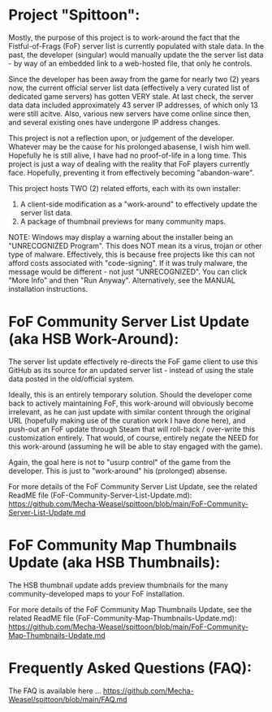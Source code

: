 Project "Spittoon":
==================
Mostly, the purpose of this project is to work-around the fact that the Fistful-of-Frags (FoF) server list is currently populated with stale data.  In the past, the developer (singular) would manually update the the server list data - by way of an embedded link to a web-hosted file, that only he controls.

Since the developer has been away from the game for nearly two (2) years now, the current official server list data (effectively a very curated list of dedicated game servers) has gotten VERY stale.  At last check, the server data data included approximately 43 server IP addresses, of which only 13 were still acitve. Also, various new servers have come online since then, and several existing ones have undergone IP address changes.

This project is not a reflection upon, or judgement of the developer.  Whatever may be the cause for his prolonged abasense, I wish him well.  Hopefully he is still alive, I have had no proof-of-life in a long time.  This project is just a way of dealing with the reality that FoF players currently face.  Hopefully, preventing it from effectively becoming "abandon-ware".

This project hosts TWO (2) related efforts, each with its own installer:
1) A client-side modification as a "work-around" to effectively update the server list data.
2) A package of thumbnail previews for many community maps.

NOTE: Windows may display a warning about the installer being an "UNRECOGNIZED Program". This does NOT mean its a virus, trojan or other type of malware. Effectively, this is because free projects like this can not afford costs associated with "code-signing". If it was truly malware, the message would be different - not just "UNRECOGNIZED". You can click "More Info" and then "Run Anyway". Alternatively, see the MANUAL installation instructions.

FoF Community Server List Update (aka HSB Work-Around):
======================================================
The server list update effectively re-directs the FoF game client to use this GitHub as its source for an updated server list - instead of using the stale data posted in the old/official system.  

Ideally, this is an entirely temporary solution.  Should the developer come back to actively maintaining FoF, this work-around will obviously become irrelevant, as he can just update with similar content through the original URL (hopefully making use of the curation work I have done here), and push-out an FoF update through Steam that will roll-back / over-write this customization entirely.  That would, of course, entirely negate the NEED for this work-around (assuming he will be able to stay engaged with the game).

Again, the goal here is not to "usurp control" of the game from the developer.  This is just to "work-around" his (prolonged) absense.

For more details of the FoF Community Server List Update, see the related ReadME file (FoF-Community-Server-List-Update.md):
https://github.com/Mecha-Weasel/spittoon/blob/main/FoF-Community-Server-List-Update.md

FoF Community Map Thumbnails Update (aka HSB Thumbnails):
========================================================
The HSB thumbnail update adds preview thumbnails for the many community-developed maps to your FoF installation.

For more details of the FoF Community Map Thumbnails Update, see the related ReadME file (FoF-Community-Map-Thumbnails-Update.md):
https://github.com/Mecha-Weasel/spittoon/blob/main/FoF-Community-Map-Thumbnails-Update.md

Frequently Asked Questions (FAQ):
================================
The FAQ is available here ...
https://github.com/Mecha-Weasel/spittoon/blob/main/FAQ.md
